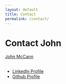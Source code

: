 ```yaml
---
layout: default
title: Contact
permalink: /contact/
---
```


# Contact John

<script type="text/javascript" src="https://platform.linkedin.com/badges/js/profile.js" async defer></script>
<div class="LI-profile-badge"  data-version="v1" data-size="medium" data-locale="en_US" data-type="horizontal" data-theme="dark" data-vanity="johnpatrickmccann"><a class="LI-simple-link" href='https://www.linkedin.com/in/johnpatrickmccann?trk=profile-badge'>John McCann</a></div>


<br/>

- [LinkedIn Profile](https://www.linkedin.com/in/johnpatrickmccann/)
- [Github Profile](https://github.com/dangermccann)

